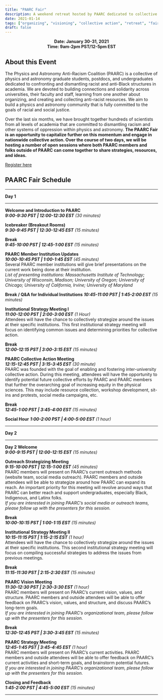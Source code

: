 ```yaml
---
title: "PAARC Fair"
description: A weekend retreat hosted by PAARC dedicated to collective strategizing on DEI issues across universities
date: 2021-01-14
tags: ["organizing", "visioning", "collective action", "retreat", "fair"]
draft: false
---
```


**<div align="center">Date: January 30-31, 2021</div>**
**<div align="center">Time: 9am-2pm PST/12-5pm EST</div>**

About this Event
--------
The Physics and Astronomy Anti-Racism Coalition (PAARC) is a collective of physics and astronomy graduate students, postdocs, and undergraduates dedicated to confronting and dismantling racist and anti-Black structures in academia. We are devoted to building connections and solidarity across universities, their faculty and staff, learning from one another about organizing, and creating and collecting anti-racist resources. We aim to build a physics and astronomy community that is fully committed to the goals of racial and social justice.

Over the last six months, we have brought together hundreds of scientists from all levels of academia that are committed to dismantling racism and other systems of oppression within physics and astronomy. **The PAARC Fair is an opportunity to capitalize further on this momentum and engage in nationwide collective action. Over the course of two days, we will be hosting a number of open sessions where both PAARC members and folks outside of PAARC can come together to share strategies, resources, and ideas.**

[Register here](https://www.eventbrite.com/e/paarc-fair-tickets-136738371149)

PAARC Fair Schedule
-------------

-------------

**Day 1**

--------------
 **Welcome and Introduction to PAARC**\
 ***9:00-9:30 PST | 12:00-12:30 EST** (30 minutes)*

**Icebreaker (Breakout Rooms)**\
***9:30-9:45 PST | 12:30-12:45 EST** (15 minutes)*

**Break**\
***9:45-10:00 PST | 12:45-1:00 EST** (15 minutes)*

**PAARC Member Institution Updates**\
***10:00-10:45 PST | 1:00-1:45 EST** (45 minutes)*\
Several PAARC member institutions will give brief presentations on the current work being done at their institution.\
*List of presenting institutions: Massachusetts Institute of Technology; University of Wisconsin, Madison; University of Oregon; University of Chicago; University of California, Irvine; University of Maryland*

**Break / Q&A for Individual Institutions**
***10:45-11:00 PST | 1:45-2:00 EST** (15 minutes)*

**Institutional Strategy Meeting I**\
***11:00-12:00 PST | 2:00-3:00 EST*** *(1 Hour)*\
Attendees will have the chance to collectively strategize around the issues at their specific institutions. This first institutional strategy meeting will focus on identifying common issues and determining priorities for collective action.

**Break**\
***12:00-12:15 PST | 3:00-3:15 EST*** *(15 minutes)*

**PAARC Collective Action Meeting**\
***12:15-12:45 PST | 3:15-3:45 EST*** *(30 minute)*\
PAARC was founded with the goal of enabling and fostering inter-university collective action. During this meeting, attendees will have the opportunity to identify potential future collective efforts by PAARC and PAARC members that further the overarching goal of increasing equity in the physical sciences. This may include resource collection, workshop development, sit-ins and protests, social media campaigns, etc.

**Break**\
***12:45-1:00 PST | 3:45-4:00 EST*** *(15 minutes)*

**Social Hour**
***1:00-2:00 PST | 4:00-5:00 EST*** *(1 hour)*

----------

**Day 2**

--------------
**Day 2 Welcome**\
***9:00-9:15 PST | 12:00-12:15 EST*** *(15 minutes)*

**Outreach Strategizing Meeting**\
***9:15-10:00 PST | 12:15-1:00 EST*** *(45 minutes)*\
PAARC members will present on PAARC’s current outreach methods (website team, social media outreach). PAARC members and outside attendees will be able to strategize around how PAARC can expand its reach. An important priority for this meeting will revolve around ways that PAARC can better reach and support undergraduates, especially Black, Indigenous, and Latinx folks.\
*If you are interested in joining PAARC’s social media or outreach teams, please follow up with the presenters for this session.*

**Break**\
***10:00-10:15 PST | 1:00-1:15 EST*** *(15 minutes)*

**Institutional Strategy Meeting II**\
***10:15-11:15 PST | 1:15-2:15 EST*** *(1 hour)*\
Attendees will have the chance to collectively strategize around the issues at their specific institutions. This second institutional strategy meeting will focus on compiling successful strategies to address the issues from previous meetings.

**Break**\
***11:15-11:30 PST | 2:15-2:30 EST*** *(15 minutes)*

**PAARC Vision Meeting**\
***11:30-12:30 PST | 2:30-3:30 EST*** *(1 hour)*\
PAARC members will present on PAARC’s current vision, values, and structure. PAARC members and outside attendees will be able to offer feedback on PAARC’s vision, values, and structure, and discuss PAARC’s long-term goals.\
*If you are interested in joining PAARC’s organizational team, please follow up with the presenters for this session.*

**Break**\
***12:30-12:45 PST | 3:30-3:45 EST*** *(15 minutes)*

**PAARC Strategy Meeting**\
***12:45-1:45 PST | 3:45-4:45 EST*** *(1 hour)*\
PAARC members will present on PAARC’s current activities. PAARC members and outside attendees will be able to offer feedback on PAARC’s current activities and short-term goals, and brainstorm potential futures.\
*If you are interested in joining PAARC’s organizational team, please follow up with the presenters for this session.*

**Closing and Feedback**\
***1:45-2:00 PST | 4:45-5:00 EST*** *(15 minutes)*

----------

